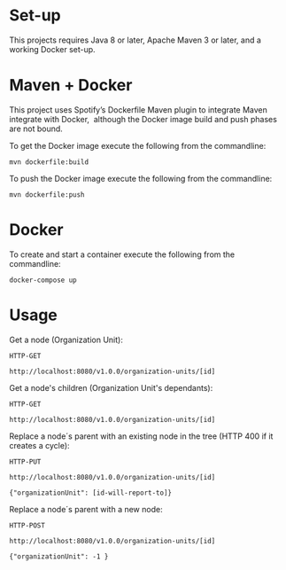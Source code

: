  # Set-up

This projects requires Java 8 or later, Apache Maven 3 or later, and a working Docker set-up.

# Maven + Docker

This project uses Spotify’s Dockerfile Maven plugin to integrate Maven integrate with Docker,  although the Docker image build and push phases are not bound.

To get the Docker image execute the following from the commandline:

`mvn dockerfile:build`

To push the Docker image execute the following from the commandline:

`mvn dockerfile:push`

# Docker 

To create and start a container execute the following from the commandline:

`docker-compose up`

# Usage

Get a node (Organization Unit):

`HTTP-GET`

`http://localhost:8080/v1.0.0/organization-units/[id]`

Get a node's children (Organization Unit's dependants):

`HTTP-GET`

`http://localhost:8080/v1.0.0/organization-units/[id]`

Replace a node´s parent with an existing node in the tree (HTTP 400 if it creates a cycle):

`HTTP-PUT`

`http://localhost:8080/v1.0.0/organization-units/[id]`

`{"organizationUnit": [id-will-report-to]}`

Replace a node´s parent with a new node:

`HTTP-POST`

`http://localhost:8080/v1.0.0/organization-units/[id]`

`{"organizationUnit": -1 }`







